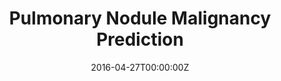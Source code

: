 ---
title: Pulmonary Nodule Malignancy Prediction
summary: Analysis of lung nodules on chest CT images with deep learning algorithms
tags:
  - Deep Learning
  - Lung Nodules
  - CT
date: '2016-04-27T00:00:00Z'

# Optional external URL for project (replaces project detail page).
external_link: 'https://www.diagnijmegen.nl/software/pulmonary-nodule-malignancy-prediction/'

image:
  caption: Photo by rawpixel on Unsplash
  focal_point: Smart

links:
  - icon: twitter
    icon_pack: fab
    name: Follow
    url: https://twitter.com/kiranvaidhya93
url_code: ''
url_pdf: ''
url_slides: ''
url_video: ''

# Slides (optional).
#   Associate this project with Markdown slides.
#   Simply enter your slide deck's filename without extension.
#   E.g. `slides = "example-slides"` references `content/slides/example-slides.md`.
#   Otherwise, set `slides = ""`.
# slides: example
---